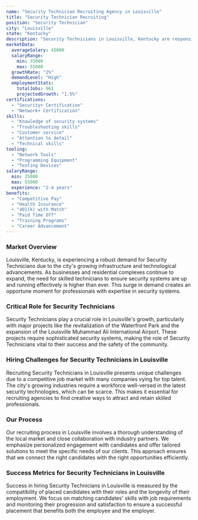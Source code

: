 ```yaml
---
name: "Security Technician Recruiting Agency in Louisville"
title: "Security Technician Recruiting"
position: "Security Technician"
city: "Louisville"
state: "Kentucky"
description: "Security Technicians in Louisville, Kentucky are responsible for installing, maintaining, and repairing security systems."
marketData:
  averageSalary: 45000
  salaryRange:
    min: 35000
    max: 55000
  growthRate: "2%"
  demandLevel: "High"
  employmentStats:
    totalJobs: 961
    projectedGrowth: "1.5%"
certifications:
  - "Security+ Certification"
  - "Network+ Certification"
skills:
  - "Knowledge of security systems"
  - "Troubleshooting skills"
  - "Customer service"
  - "Attention to detail"
  - "Technical skills"
tooling:
  - "Network Tools"
  - "Programming Equipment"
  - "Testing Devices"
salaryRange:
  min: 35000
  max: 55000
  experience: "2-4 years"
benefits:
  - "Competitive Pay"
  - "Health Insurance"
  - "401(k) with Match"
  - "Paid Time Off"
  - "Training Programs"
  - "Career Advancement"
---
```


### Market Overview
Louisville, Kentucky, is experiencing a robust demand for Security Technicians due to the city's growing infrastructure and technological advancements. As businesses and residential complexes continue to expand, the need for skilled technicians to ensure security systems are up and running effectively is higher than ever. This surge in demand creates an opportune moment for professionals with expertise in security systems.

### Critical Role for Security Technicians
Security Technicians play a crucial role in Louisville's growth, particularly with major projects like the revitalization of the Waterfront Park and the expansion of the Louisville Muhammad Ali International Airport. These projects require sophisticated security systems, making the role of Security Technicians vital to their success and the safety of the community.

### Hiring Challenges for Security Technicians in Louisville
Recruiting Security Technicians in Louisville presents unique challenges due to a competitive job market with many companies vying for top talent. The city's growing industries require a workforce well-versed in the latest security technologies, which can be scarce. This makes it essential for recruiting agencies to find creative ways to attract and retain skilled professionals.

### Our Process
Our recruiting process in Louisville involves a thorough understanding of the local market and close collaboration with industry partners. We emphasize personalized engagement with candidates and offer tailored solutions to meet the specific needs of our clients. This approach ensures that we connect the right candidates with the right opportunities efficiently.

### Success Metrics for Security Technicians in Louisville
Success in hiring Security Technicians in Louisville is measured by the compatibility of placed candidates with their roles and the longevity of their employment. We focus on matching candidates' skills with job requirements and monitoring their progression and satisfaction to ensure a successful placement that benefits both the employee and the employer.